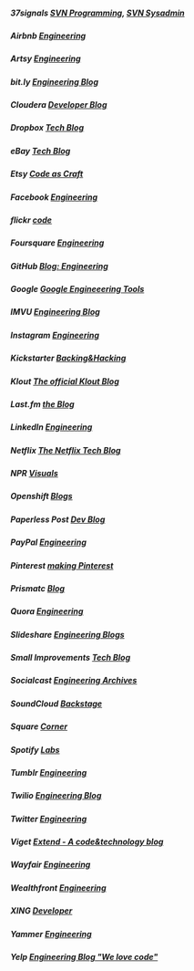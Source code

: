 ##### 37signals [SVN Programming](http://37signals.com/svn/programming), [SVN Sysadmin](http://37signals.com/svn/sysadmin)

##### Airbnb [Engineering](http://nerds.airbnb.com/)

##### Artsy [Engineering](http://artsy.github.io/)

##### bit.ly [Engineering Blog](http://word.bitly.com/)

##### Cloudera [Developer Blog](http://blog.cloudera.com/blog/)

##### Dropbox [Tech Blog](http://tech.dropbox.com/)

##### eBay [Tech Blog](http://www.ebaytechblog.com/)

##### Etsy [Code as Craft](http://codeascraft.etsy.com/)

##### Facebook [Engineering](http://www.facebook.com/Engineering?sk=notes)

##### flickr [code](http://code.flickr.com/blog/)

##### Foursquare [Engineering](http://engineering.foursquare.com/)

##### GitHub [Blog: Engineering](https://github.com/blog/category/engineering)

##### Google [Google Engineeering Tools](http://google-engtools.blogspot.de/)

##### IMVU [Engineering Blog](http://engineering.imvu.com/)

##### Instagram [Engineering](http://instagram-engineering.tumblr.com/)

##### Kickstarter [Backing&Hacking](http://www.kickstarter.com/backing-and-hacking)

##### Klout [The official Klout Blog](http://corp.klout.com/blog/category/engineering/)

##### Last.fm [the Blog](http://blog.last.fm/?c=Code)

##### LinkedIn [Engineering](http://engineering.linkedin.com/blog)

##### Netflix [The Netflix Tech Blog](http://techblog.netflix.com/)

##### NPR [Visuals](http://blog.apps.npr.org/)

##### Openshift [Blogs](https://www.openshift.com/blogs)

##### Paperless Post [Dev Blog](http://dev.paperlesspost.com/)

##### PayPal [Engineering](https://www.paypal-engineering.com/)

##### Pinterest [making Pinterest](http://engineering.pinterest.com/)

##### Prismatc [Blog](http://blog.getprismatic.com/blog/)

##### Quora [Engineering](http://engineering.quora.com/)

##### Slideshare [Engineering Blogs](http://engineering.slideshare.net/)

##### Small Improvements [Tech Blog](http://tech.small-improvements.com/)

##### Socialcast [Engineering Archives](http://blog.socialcast.com/engineering/)

##### SoundCloud [Backstage](http://backstage.soundcloud.com/)

##### Square [Corner](http://corner.squareup.com/)

##### Spotify [Labs](http://labs.spotify.com/)

##### Tumblr [Engineering](http://engineering.tumblr.com/)

##### Twilio [Engineering Blog](http://www.twilio.com/engineering)

##### Twitter [Engineering](http://engineering.twitter.com/)

##### Viget [Extend - A code&technology blog](http://viget.com/extend)

##### Wayfair [Engineering](http://engineering.wayfair.com/)

##### Wealthfront [Engineering](http://eng.wealthfront.com/)

##### XING [Developer](http://devblog.xing.com/)

##### Yammer [Engineering](http://eng.yammer.com/blog/)

##### Yelp [Engineering Blog "We love code"](http://engineeringblog.yelp.com/)
